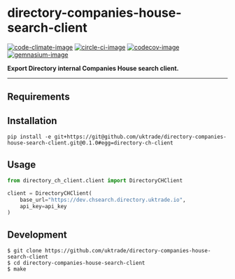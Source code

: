 # directory-companies-house-search-client

[![code-climate-image]][code-climate]
[![circle-ci-image]][circle-ci]
[![codecov-image]][codecov]
[![gemnasium-image]][gemnasium]

**Export Directory internal Companies House search client.**

---

## Requirements

## Installation

```shell
pip install -e git+https://git@github.com/uktrade/directory-companies-house-search-client.git@0.1.0#egg=directory-ch-client
```

## Usage

```python
from directory_ch_client.client import DirectoryCHClient

client = DirectoryCHClient(
    base_url="https://dev.chsearch.directory.uktrade.io",
    api_key=api_key
)
```


## Development

    $ git clone https://github.com/uktrade/directory-companies-house-search-client
    $ cd directory-companies-house-search-client
    $ make


[code-climate-image]: https://codeclimate.com/github/uktrade/directory-ch-client/badges/issue_count.svg
[code-climate]: https://codeclimate.com/github/uktrade/directory-ch-client

[circle-ci-image]: https://circleci.com/gh/uktrade/directory-ch-client/tree/master.svg?style=svg
[circle-ci]: https://circleci.com/gh/uktrade/directory-ch-client/tree/master

[codecov-image]: https://codecov.io/gh/uktrade/directory-ch-client/branch/master/graph/badge.svg
[codecov]: https://codecov.io/gh/uktrade/directory-ch-client

[gemnasium-image]: https://gemnasium.com/badges/github.com/uktrade/directory-ch-client.svg
[gemnasium]: https://gemnasium.com/github.com/uktrade/directory-ch-client
